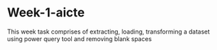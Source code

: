 # Week-1-aicte
This week task comprises of extracting, loading, transforming a dataset using power query tool and removing blank spaces
